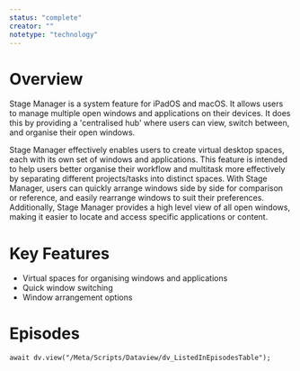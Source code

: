 ```yaml
---
status: "complete"
creator: ""
notetype: "technology"
---
```


# Overview
Stage Manager is a system feature for iPadOS and macOS. It allows users to manage multiple open windows and applications on their devices. It does this by providing a 'centralised hub' where users can view, switch between, and organise their open windows.

Stage Manager effectively enables users to create virtual desktop spaces, each with its own set of windows and applications. This feature is intended to help users  better organise their workflow and multitask more effectively by separating different projects/tasks into distinct spaces. With Stage Manager, users can quickly arrange windows side by side for comparison or reference, and easily rearrange windows to suit their preferences. Additionally, Stage Manager provides a high level view of all open windows, making it easier to locate and access specific applications or content.


# Key Features
- Virtual spaces for organising windows and applications
- Quick window switching
- Window arrangement options


# Episodes
```dataviewjs
await dv.view("/Meta/Scripts/Dataview/dv_ListedInEpisodesTable");
```

